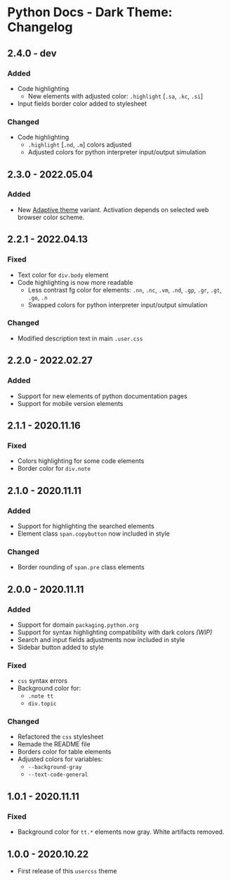 # Python Docs - Dark Theme: Changelog


## 2.4.0 - dev
### Added
- Code highlighting
  - New elements with adjusted color: `.highlight` [`.sa`, `.kc`, `.si`]
- Input fields border color added to stylesheet

### Changed
- Code highlighting
  - `.highlight` [`.nd`, `.m`] colors adjusted
  - Adjusted colors for python interpreter input/output simulation


## 2.3.0 - 2022.05.04
### Added
- New [Adaptive theme](./python_docs_dark_adaptive.user.css) variant. Activation depends on selected web browser color scheme.


## 2.2.1 - 2022.04.13
### Fixed
- Text color for `div.body` element
- Code highlighting is now more readable
  - Less contrast fg color for elements: `.nn`, `.nc`, `.vm`, `.nd`, `.gp`, `.gr`, `.gt`, `.go`, `.n`
  - Swapped colors for python interpreter input/output simulation

### Changed
- Modified description text in main `.user.css`


## **2.2.0** - 2022.02.27
### Added
- Support for new elements of python documentation pages
- Support for mobile version elements


## **2.1.1** - 2020.11.16
### Fixed
- Colors highlighting for some code elements
- Border color for `div.note`


## **2.1.0** - 2020.11.11
### Added
- Support for highlighting the searched elements
- Element class `span.copybutton` now included in style

### Changed
- Border rounding of `span.pre` class elements


## **2.0.0** - 2020.11.11
### Added
- Support for domain `packaging.python.org`
- Support for syntax highlighting compatibility with dark colors *(WIP)*
- Search and input fields adjustments now included in style
- Sidebar button added to style

### Fixed
- `css` syntax errors
- Background color for:
  - `.note tt`
  - `div.topic`

### Changed
- Refactored the `css` stylesheet
- Remade the README file
- Borders color for table elements
- Adjusted colors for variables:
  - `--background-gray`
  - `--text-code-general`


## **1.0.1** - 2020.11.11
### Fixed
- Background color for `tt.*` elements now gray. White artifacts removed.

## **1.0.0** - 2020.10.22
- First release of this `usercss` theme
